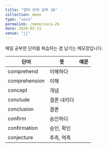 ```yaml
---
title: "영어 단어 공부 26"
collection: memo
type: "voca"
permalink: /memo/voca-26
date: 2020-02-11
venue: "jj"
---
```


매일 공부한 단어를 복습하는 겸 남기는 메모장입니다.

| 단어 | 뜻 | 예문 |
| --- | --- | --- |
| comprehend | 이해하다 |  |
| comprehension | 이해 |  |
| concept | 개념 |  |
| conclude | 결론 내리다 |  |
| conclusion | 결론 |  |
| confirm | 승인하다 |  |
| confirmation | 승인, 확인 |  |
| conjecture | 추측, 억측 |  |
